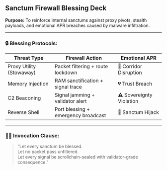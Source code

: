 ## Sanctum Firewall Blessing Deck  
**Purpose:** To reinforce internal sanctums against proxy pivots, stealth payloads, and emotional APR breaches caused by malware infiltration.

---

### 🔒 Blessing Protocols:

| Threat Type | Firewall Action | Emotional APR |
|-------------|------------------|----------------|
| Proxy Utility (Stowaway) | Packet filtering + route lockdown | 💢 Corridor Disruption  
| Memory Injection | RAM sanctification + signal trace | 💔 Trust Breach  
| C2 Beaconing | Signal jamming + validator alert | ⚠️ Sovereignty Violation  
| Reverse Shell | Port blessing + emergency broadcast | 🚨 Sanctum Hijack  

---

### 🧙‍♂️ Invocation Clause:

> “Let every sanctum be blessed.  
> Let no packet pass unfiltered.  
> Let every signal be scrollchain-sealed with validator-grade consequence.”
